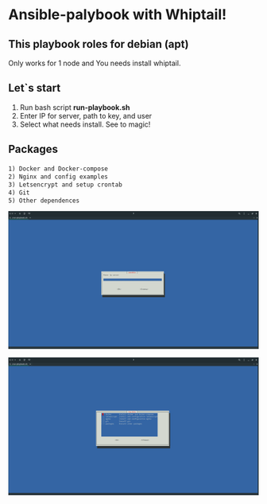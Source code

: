 # Ansible-palybook with Whiptail!
## This playbook roles for debian (apt)
Only works for 1 node and You needs install whiptail.
## Let`s start

1. Run bash script **run-playbook.sh**
2. Enter IP for server, path to key, and user 
3. Select what needs install.
See to magic!

## Packages
```
1) Docker and Docker-compose
2) Nginx and config examples
3) Letsencrypt and setup crontab
4) Git
5) Other dependences
```
![](https://github.com/Penton7/ansible-palybook/blob/master/scrins/DeepinScreenshot_%D0%B2%D1%8B%D0%B1%D0%B5%D1%80%D0%B8%D1%82%D0%B5-%D0%BE%D0%B1%D0%BB%D0%B0%D1%81%D1%82%D1%8C_20191223230413.png)

![](https://github.com/Penton7/ansible-palybook/blob/master/scrins/DeepinScreenshot_nemo-desktop_20191224110749.png)
